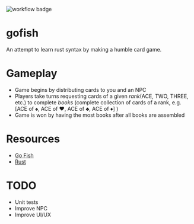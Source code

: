 ![workflow badge](https://github.com/dylanleehowell/gofish/actions/workflows/rust.yml/badge.svg)

# gofish
An attempt to learn rust syntax by making a humble card game.

# Gameplay
* Game begins by distributing cards to you and an NPC
* Players take turns requesting cards of a given *rank*(ACE, TWO, THREE, etc.) to complete *books* (complete collection of cards of a rank, e.g. [ACE of ♠️, ACE of ♥, ACE of ♣, ACE of ♦] )
* Game is won by having the most books after all books are assembled

# Resources
* [Go Fish](https://en.wikipedia.org/wiki/Go_Fish)
* [Rust](https://www.rust-lang.org/)

# TODO
* Unit tests
* Improve NPC
* Improve UI/UX
